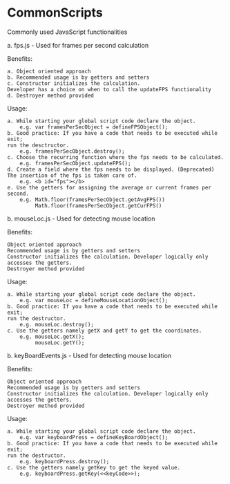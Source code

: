 CommonScripts
=============

Commonly used JavaScript functionalities

a. fps.js - Used for frames per second calculation

Benefits:

    a. Object oriented approach
    b. Recommended usage is by getters and setters
    c. Constructor initializes the calculation.
    Developer has a choice on when to call the updateFPS functionality
    d. Destroyer method provided


Usage:

    a. While starting your global script code declare the object.
        e.g. var framesPerSecObject = defineFPSObject();
    b. Good practice: If you have a code that needs to be executed while exit;
    run the desctructor.
        e.g. framesPerSecObject.destroy();
    c. Choose the recurring function where the fps needs to be calculated.
        e.g. framesPerSecObject.updateFPS();
    d. Create a field where the fps needs to be displayed. (Deprecated)
    The insertion of the fps is taken care of.
        e.g. <b id="fps"></b>
    e. Use the getters for assigning the average or current frames per second.
        e.g. Math.floor(framesPerSecObject.getAvgFPS())
             Math.floor(framesPerSecObject.getCurFPS()


b. mouseLoc.js - Used for detecting mouse location

Benefits:

    Object oriented approach
    Recommended usage is by getters and setters
    Constructor initializes the calculation. Developer logically only accesses the getters.
    Destroyer method provided


Usage:

    a. While starting your global script code declare the object.
        e.g. var mouseLoc = defineMouseLocationObject();
    b. Good practice: If you have a code that needs to be executed while exit;
    run the destructor.
        e.g. mouseLoc.destroy();
    c. Use the getters namely getX and getY to get the coordinates.
        e.g. mouseLoc.getX();
             mouseLoc.getY();

b. keyBoardEvents.js - Used for detecting mouse location

Benefits:

    Object oriented approach
    Recommended usage is by getters and setters
    Constructor initializes the calculation. Developer logically only accesses the getters.
    Destroyer method provided


Usage:

    a. While starting your global script code declare the object.
        e.g. var keyboardPress = defineKeyBoardObject();
    b. Good practice: If you have a code that needs to be executed while exit;
    run the destructor.
        e.g. keyboardPress.destroy();
    c. Use the getters namely getKey to get the keyed value.
        e.g. keyboardPress.getKey(<<keyCode>>);
